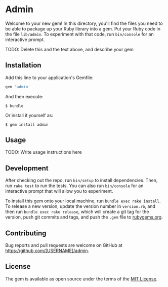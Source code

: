 # Admin

Welcome to your new gem! In this directory, you'll find the files you need to be able to package up your Ruby library into a gem. Put your Ruby code in the file `lib/admin`. To experiment with that code, run `bin/console` for an interactive prompt.

TODO: Delete this and the text above, and describe your gem

## Installation

Add this line to your application's Gemfile:

```ruby
gem 'admin'
```

And then execute:

    $ bundle

Or install it yourself as:

    $ gem install admin

## Usage

TODO: Write usage instructions here

## Development

After checking out the repo, run `bin/setup` to install dependencies. Then, run `rake test` to run the tests. You can also run `bin/console` for an interactive prompt that will allow you to experiment.

To install this gem onto your local machine, run `bundle exec rake install`. To release a new version, update the version number in `version.rb`, and then run `bundle exec rake release`, which will create a git tag for the version, push git commits and tags, and push the `.gem` file to [rubygems.org](https://rubygems.org).

## Contributing

Bug reports and pull requests are welcome on GitHub at https://github.com/[USERNAME]/admin.

## License

The gem is available as open source under the terms of the [MIT License](https://opensource.org/licenses/MIT).
